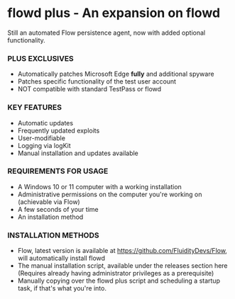 # flowd plus - An expansion on flowd
Still an automated Flow persistence agent, now with added optional functionality.

### PLUS EXCLUSIVES
 - Automatically patches Microsoft Edge **fully** and additional spyware
 - Patches specific functionality of the test user account
 - NOT compatible with standard TestPass or flowd

### KEY FEATURES
 - Automatic updates
 - Frequently updated exploits
 - User-modifiable
 - Logging via logKit
 - Manual installation and updates available

### REQUIREMENTS FOR USAGE
 - A Windows 10 or 11 computer with a working installation
 - Administrative permissions on the computer you're working on (achievable via Flow)
 - A few seconds of your time
 - An installation method

### INSTALLATION METHODS

 - Flow, latest version is available at https://github.com/FluidityDevs/Flow, will automatically install flowd
 - The manual installation script, available under the releases section here (Requires already having administrator privileges as a prerequisite)
 - Manually copying over the flowd plus script and scheduling a startup task, if that's what you're into.
